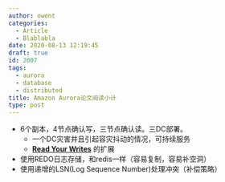 ```yaml
---
author: owent
categories:
  - Article
  - Blablabla
date: 2020-08-13 12:19:45
draft: true
id: 2007
tags: 
  - aurora
  - database
  - distributed
title: Amazon Aurora论文阅读小计
type: post
---
```



+ 6个副本，4节点确认写，三节点确认读。三DC部署。
  + 一个DC灾害并且引起容灾抖动的情况，可持续服务
  + [**Read Your Writes**][2] 的扩展
+ 使用REDO日志存储，和redis一样（容易复制，容易补空洞）
+ 使用递增的LSN(Log Sequence Number)处理冲突（补偿策略）

[1]: https://media.amazonwebservices.com/blog/2017/aurora-design-considerations-paper.pdf
[2]: http://www.dbms2.com/2010/05/01/ryw-read-your-writes-consistency/
[3]: http://pages.cs.wisc.edu/~yxy/cs839-s20/papers/aurora-sigmod-18.pdf
